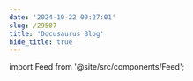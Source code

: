 ```yaml
---
date: '2024-10-22 09:27:01'
slug: /29507
title: 'Docusaurus Blog'
hide_title: true
---
```


import Feed from '@site/src/components/Feed';

<Feed source="docusaurus" />